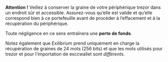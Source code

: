 **Attention !** Veillez à conserver la graine de votre périphérique trezor dans un
endroit sûr et accessible. Assurez-vous qu’elle est valide et qu’elle correspond
bien à ce portefeuille avant de procéder à l’effacement et à la récupération du périphérique.

Toute négligence en ce sens entraînera une **perte de fonds**.

Notez également que Exilibrium prend uniquement en charge la récupération
de graines de 24 mots (256 bits) et que les mots utilisés pour trezor et pour l’importation de exccwallet sont *différents*.
